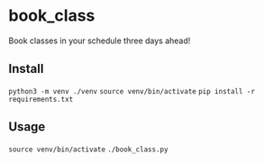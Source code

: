 # book_class

Book classes in your schedule three days ahead!

## Install

`python3 -m venv ./venv`
`source venv/bin/activate`
`pip install -r requirements.txt`

## Usage

`source venv/bin/activate`
`./book_class.py`
